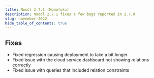 ```yaml
---
title: Noodl 2.7.1 (Momofuku)
description: Noodl 2.7.1 fixes a few bugs reported in 2.7.0
slug: november-2022
hide_table_of_contents: true
---
```


<section>

## Fixes
- Fixed regression causing deployment to take a bit longer
- Fixed issue with the cloud service dashboard not showing relations correctly
- Fixed issue with queries that included relation constraints

</section>
